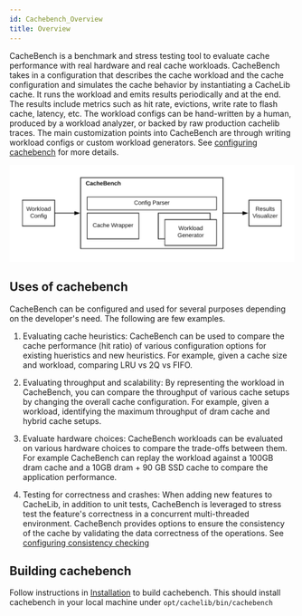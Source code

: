 ```yaml
---
id: Cachebench_Overview
title: Overview
---
```


CacheBench is a benchmark and stress testing  tool to evaluate cache
performance with real hardware and real cache workloads. CacheBench takes in a
configuration that describes the cache workload  and the cache configuration
and simulates  the cache behavior by instantiating a CacheLib cache. It runs
the workload and emits  results periodically and at the end. The results
include metrics such as hit rate, evictions, write rate to flash cache,
latency, etc. The workload configs can be hand-written by a human, produced by
a workload analyzer, or backed by raw production cachelib traces. The main
customization points into CacheBench are through writing workload configs or
custom workload generators. See [configuring
cachebench](Configuring_cachebench_parameters) for more details.

![](cachebench.png)


## Uses of cachebench

CacheBench can be configured and used for several purposes depending on the
developer's need. The following are few examples.

1. Evaluating cache heuristics: CacheBench can be used to compare the cache
   performance (hit ratio) of various configuration options for existing
   hueristics and new heuristics. For example, given a cache size and
   workload, comparing LRU vs 2Q vs FIFO.

2. Evaluating throughput and scalability: By representing the workload in
   CacheBench, you can compare the throughput of various cache setups by
   changing the overall cache configuration. For example, given a workload,
   identifying the maximum throughput of dram cache and hybrid cache setups.

3. Evaluate hardware choices: CacheBench workloads can be evaluated on various
   hardware choices to compare the trade-offs between them. For example
   CacheBench can replay the workload against a 100GB dram cache and a 10GB
   dram + 90 GB SSD cache to compare the application performance.

4. Testing for correctness and crashes: When adding new features to CacheLib,
   in addition to unit tests, CacheBench is leveraged to stress test the
   feature's correctness in a concurrent multi-threaded environment.
   CacheBench provides options to ensure the consistency of the cache by
   validating the data correctness of the operations. See [configuring
   consistency checking](Configuring_cachebench_parameters#consistency-checking)

## Building  cachebench

Follow instructions in [Installation](../installation/installation) to build
cachebench. This should install cachebench in your local machine under
```opt/cachelib/bin/cachebench```


